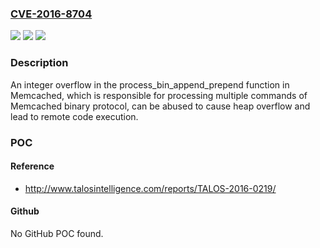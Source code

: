 ### [CVE-2016-8704](https://cve.mitre.org/cgi-bin/cvename.cgi?name=CVE-2016-8704)
![](https://img.shields.io/static/v1?label=Product&message=Memcached&color=blue)
![](https://img.shields.io/static/v1?label=Version&message=n%2Fa&color=blue)
![](https://img.shields.io/static/v1?label=Vulnerability&message=integer%20overflow&color=brighgreen)

### Description

An integer overflow in the process_bin_append_prepend function in Memcached, which is responsible for processing multiple commands of Memcached binary protocol, can be abused to cause heap overflow and lead to remote code execution.

### POC

#### Reference
- http://www.talosintelligence.com/reports/TALOS-2016-0219/

#### Github
No GitHub POC found.

